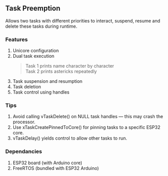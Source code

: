 ## Task Preemption
Allows two tasks with different priorities to interact, suspend, resume and delete these tasks during runtime. <br>

### Features
1. Unicore configuration
2. Dual task execution
    > Task 1 prints name character by character <br>
    > Task 2 prints astericks repeatedly
4. Task suspension and resumption
5. Task deletion
6. Task control using handles
### Tips
1. Avoid calling vTaskDelete() on NULL task handles — this may crash the processor.
2. Use xTaskCreatePinnedToCore() for pinning tasks to a specific ESP32 core.
3. vTaskDelay() yields control to allow other tasks to run.
### Dependancies
1. ESP32 board (with Arduino core)
2. FreeRTOS (bundled with ESP32 Arduino)
